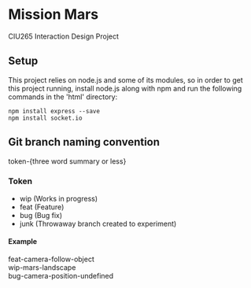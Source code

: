 # Mission Mars
CIU265 Interaction Design Project

## Setup
This project relies on node.js and some of its modules, so in order to get this project running, install node.js along with npm and run the following commands in the 'html' directory:

```
npm install express --save
npm install socket.io
```

## Git branch naming convention
token-{three word summary or less}

### Token
- wip (Works in progress)
- feat (Feature)
- bug (Bug fix)
- junk (Throwaway branch created to experiment)

#### Example
feat-camera-follow-object<br />
wip-mars-landscape<br />
bug-camera-position-undefined<br />
